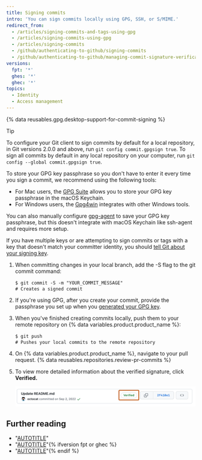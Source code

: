 ```yaml
---
title: Signing commits
intro: 'You can sign commits locally using GPG, SSH, or S/MIME.'
redirect_from:
  - /articles/signing-commits-and-tags-using-gpg
  - /articles/signing-commits-using-gpg
  - /articles/signing-commits
  - /github/authenticating-to-github/signing-commits
  - /github/authenticating-to-github/managing-commit-signature-verification/signing-commits
versions:
  fpt: '*'
  ghes: '*'
  ghec: '*'
topics:
  - Identity
  - Access management
---
```

{% data reusables.gpg.desktop-support-for-commit-signing %}

> [!TIP]
> To configure your Git client to sign commits by default for a local repository, in Git versions 2.0.0 and above, run `git config commit.gpgsign true`. To sign all commits by default in any local repository on your computer, run `git config --global commit.gpgsign true`.
>
> To store your GPG key passphrase so you don't have to enter it every time you sign a commit, we recommend using the following tools:
> * For Mac users, the [GPG Suite](https://gpgtools.org/) allows you to store your GPG key passphrase in the macOS Keychain.
> * For Windows users, the [Gpg4win](https://www.gpg4win.org/) integrates with other Windows tools.
>
> You can also manually configure [gpg-agent](http://linux.die.net/man/1/gpg-agent) to save your GPG key passphrase, but this doesn't integrate with macOS Keychain like ssh-agent and requires more setup.

If you have multiple keys or are attempting to sign commits or tags with a key that doesn't match your committer identity, you should [tell Git about your signing key](/authentication/managing-commit-signature-verification/telling-git-about-your-signing-key).

1. When committing changes in your local branch, add the -S flag to the git commit command:

   ```shell
   $ git commit -S -m "YOUR_COMMIT_MESSAGE"
   # Creates a signed commit
   ```

1. If you're using GPG, after you create your commit, provide the passphrase you set up when you [generated your GPG key](/authentication/managing-commit-signature-verification/generating-a-new-gpg-key).
1. When you've finished creating commits locally, push them to your remote repository on {% data variables.product.product_name %}:

   ```shell
   $ git push
   # Pushes your local commits to the remote repository
   ```

1. On {% data variables.product.product_name %}, navigate to your pull request.
{% data reusables.repositories.review-pr-commits %}
1. To view more detailed information about the verified signature, click **Verified.**

   ![Screenshot of a commit in the commit list for a repository. "Verified" is highlighted with an orange outline.](/assets/images/help/commits/verified-commit.png)

## Further reading

* "[AUTOTITLE](/authentication/managing-commit-signature-verification/telling-git-about-your-signing-key)"
* "[AUTOTITLE](/authentication/managing-commit-signature-verification/signing-tags)"{% ifversion fpt or ghec %}
* "[AUTOTITLE](/codespaces/managing-your-codespaces/managing-gpg-verification-for-github-codespaces)"{% endif %}
